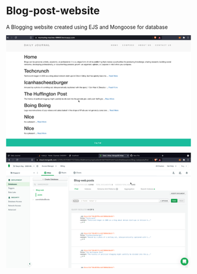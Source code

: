 # Blog-post-website
A Blogging website created using EJS and Mongoose for database

<h1Images></h1>

<img src="Screenshot%202021-10-04%20at%2010.26.34%20PM.png"></img>

<img src="Screenshot%202021-10-04%20at%2010.23.34%20PM.png"></img>
